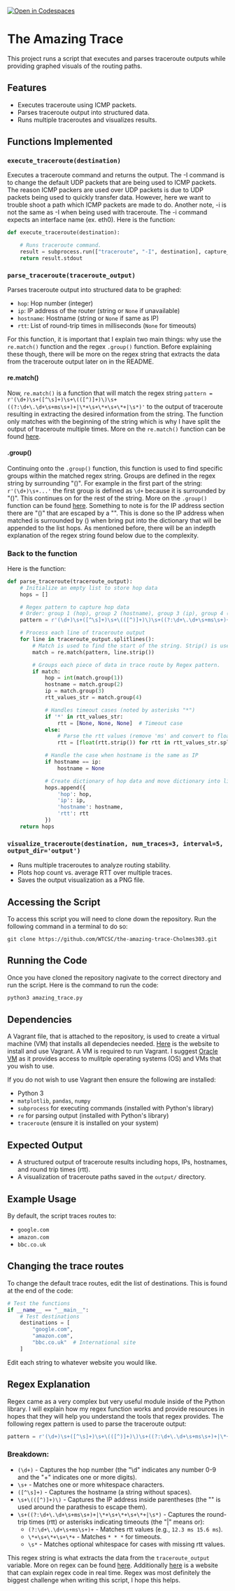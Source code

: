 [![Open in Codespaces](https://classroom.github.com/assets/launch-codespace-2972f46106e565e64193e422d61a12cf1da4916b45550586e14ef0a7c637dd04.svg)](https://classroom.github.com/open-in-codespaces?assignment_repo_id=18568294)

# The Amazing Trace

This project runs a script that executes and parses traceroute outputs while providing graphed visuals of the routing paths.

## Features
- Executes traceroute using ICMP packets.
- Parses traceroute output into structured data.
- Runs multiple traceroutes and visualizes results.

## Functions Implemented

### `execute_traceroute(destination)`
Executes a traceroute command and returns the output. The -I command is to change the default UDP packets that are being used to ICMP packets. The reason ICMP packers are used over UDP packets is due to UDP packets being used to quickly transfer data. However, here we want to trouble shoot a path which ICMP packets are made to do. Another note, -i is not the same as -I when being used with traceroute. The -i command expects an interface name (ex. eth0). Here is the function: 
```python
def execute_traceroute(destination):

    # Runs traceroute command. 
    result = subprocess.run(["traceroute", "-I", destination], capture_output=True, text=True, check=True)
    return result.stdout
```

### `parse_traceroute(traceroute_output)`
Parses traceroute output into structured data to be graphed:
- `hop`: Hop number (integer)
- `ip`: IP address of the router (string or `None` if unavailable)
- `hostname`: Hostname (string or `None` if same as IP)
- `rtt`: List of round-trip times in milliseconds (`None` for timeouts)

For this function, it is important that I explain two main things: why use the ```re.match()``` function and the regex ```.group()``` function. Before explaining these though, there will be more on the regex string that extracts the data from the traceroute output later on in the README. 

#### re.match()
Now, ```re.match()``` is a function that will match the regex string ```pattern = r'(\d+)\s+([^\s]+)\s+\(([^)]+)\)\s+((?:\d+\.\d+\s+ms\s+)+|\*+\s+\*+\s+\*+|\s*)'``` to the output of traceroute resulting in extracting the desired information from the string. The function only matches with the beginning of the string which is why I have split the output of traceroute multiple times. More on the ```re.match()``` function can be found [here](https://www.geeksforgeeks.org/re-match-in-python/). 

#### .group()
Continuing onto the ```.group()``` function, this function is used to find specific groups within the matched regex string. Groups are defined in the regex string by surrounding "()". For example in the first part of the string: ```r'(\d+)\s+...'``` the first group is defined as ```\d+``` because it is surrounded by "()". This continues on for the rest of the string. More on the ```.group()``` function can be found [here](https://www.geeksforgeeks.org/re-matchobject-group-function-in-python-regex/). Something to note is for the IP address section there are "()" that are escaped by a "\". This is done so the IP address when matched is surrounded by () when bring put into the dictionary that will be appended to the list hops. As mentioned before, there will be an indepth explanation of the regex string found below due to the complexity. 

### Back to the function
Here is the function:
```python
def parse_traceroute(traceroute_output):
    # Initialize an empty list to store hop data
    hops = []

    # Regex pattern to capture hop data
    # Order: group 1 (hop), group 2 (hostname), group 3 (ip), group 4 (rrt)
    pattern = r'(\d+)\s+([^\s]+)\s+\(([^)]+)\)\s+((?:\d+\.\d+\s+ms\s+)+|\*+\s+\*+\s+\*+|\s*)'

    # Process each line of traceroute output
    for line in traceroute_output.splitlines():
        # Match is used to find the start of the string. Strip() is used to make each individual "word" its own line.
        match = re.match(pattern, line.strip())

        # Groups each piece of data in trace route by Regex pattern.
        if match:
            hop = int(match.group(1))
            hostname = match.group(2) 
            ip = match.group(3)
            rtt_values_str = match.group(4)

            # Handles timeout cases (noted by asterisks "*")
            if '*' in rtt_values_str:
                rtt = [None, None, None]  # Timeout case
            else:
                # Parse the rtt values (remove 'ms' and convert to float)
                rtt = [float(rtt.strip()) for rtt in rtt_values_str.split('ms') if rtt.strip()]

            # Handle the case when hostname is the same as IP
            if hostname == ip:
                hostname = None

            # Create dictionary of hop data and move dictionary into list. 
            hops.append({
                'hop': hop,
                'ip': ip,
                'hostname': hostname,
                'rtt': rtt
            })
    return hops

```

### `visualize_traceroute(destination, num_traces=3, interval=5, output_dir='output')`
- Runs multiple traceroutes to analyze routing stability.
- Plots hop count vs. average RTT over multiple traces.
- Saves the output visualization as a PNG file.

## Accessing the Script
To access this script you will need to clone down the repository. Run the following command in a terminal to do so:
```
git clone https://github.com/WTCSC/the-amazing-trace-Cholmes303.git
```

## Running the Code
Once you have cloned the repository nagivate to the correct directory and run the script. Here is the command to run the code:
```sh
python3 amazing_trace.py
```

## Dependencies
A Vagrant file, that is attached to the repository, is used to create a virtual machine (VM) that installs all dependecies needed. [Here](https://developer.hashicorp.com/vagrant/install) is the website to install and use Vagrant.
A VM is required to run Vagrant. I suggest [Oracle VM](https://www.oracle.com/virtualization/technologies/vm/downloads/virtualbox-downloads.html) as it provides access to mulitple operating systems (OS) and VMs that you wish to use. 

If you do not wish to use Vagrant then ensure the following are installed:
- Python 3
- `matplotlib`, `pandas`, `numpy`
- `subprocess` for executing commands (installed with Python's library)
- `re` for parsing output (installed with Python's library)
- `traceroute` (ensure it is installed on your system)

## Expected Output
- A structured output of traceroute results including hops, IPs, hostnames, and round trip times (rtt).
- A visualization of traceroute paths saved in the `output/` directory.

## Example Usage
By default, the script traces routes to:
- `google.com`
- `amazon.com`
- `bbc.co.uk`

## Changing the trace routes
To change the default trace routes, edit the list of destinations. This is found at the end of the code:
```python
# Test the functions
if __name__ == "__main__":
    # Test destinations
    destinations = [
        "google.com",
        "amazon.com",
        "bbc.co.uk"  # International site
    ]
```
Edit each string to whatever website you would like. 

## Regex Explanation
Regex came as a very complex but very useful module inside of the Python library. I will explain how my regex function works and provide resources in hopes that they will help you understand the tools that regex provides. The following regex pattern is used to parse the traceroute output:
```python
pattern = r'(\d+)\s+([^\s]+)\s+\(([^)]+)\)\s+((?:\d+\.\d+\s+ms\s+)+|\*+\s+\*+\s+\*+|\s*)'
```

### Breakdown:
- `(\d+)` - Captures the hop number (the "\d" indicates any number 0-9 and the "+" indicates one or more digits).
- `\s+` - Matches one or more whitespace characters.
- `([^\s]+)` - Captures the hostname (a string without spaces).
- `\s+\(([^)]+)\)` - Captures the IP address inside parentheses (the "\" is used around the parathesis to escape them).
- `\s+((?:\d+\.\d+\s+ms\s+)+|\*+\s+\*+\s+\*+|\s*)` - Captures the round-trip times (rtt) or asterisks indicating timeouts (the "|" means or):
  - `(?:\d+\.\d+\s+ms\s+)+` - Matches rtt values (e.g., `12.3 ms 15.6 ms`).
  - `\*+\s+\*+\s+\*+` - Matches `* * *` for timeouts.
  - `\s*` - Matches optional whitespace for cases with missing rtt values.

This regex string is what extracts the data from the ```traceroute_output``` variable. More on regex can be found [here](https://learn.microsoft.com/en-us/dotnet/standard/base-types/regular-expression-language-quick-reference). Additionally [here](https://regex101.com/) is a website that can explain regex code in real time. Regex was most definitely the biggest challenge when writing this script, I hope this helps. 

